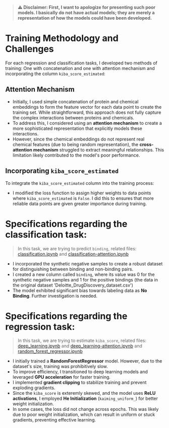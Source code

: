 > **⚠️ Disclaimer: First, I want to apologize for presenting such poor models. I basically do not have actual models; they are merely a representation of how the models could have been developed.**

# Training Methodology and Challenges

For each regression and classification tasks, I developed two methods of training: One with concatenation and one with attention mechanism and incorporating the column `kiba_score_estimated`:

## Attention Mechanism
- Initially, I used simple concatenation of protein and chemical embeddings to form the feature vector for each data point to create the training set. While straightforward, this approach does not fully capture the complex interactions between proteins and chemicals.
- To address this, I considered using an **attention mechanism** to create a more sophisticated representation that explicitly models these interactions.
- However, since the chemical embeddings do not represent real chemical features (due to being random representation), the **cross-attention mechanism** struggled to extract meaningful relationships. This limitation likely contributed to the model's poor performance.

## Incorporating `kiba_score_estimated`
To integrate the `kiba_score_estimated` column into the training process:
- I modified the loss function to assign higher weights to data points where `kiba_score_estimated` is `False`. I did this to ensures that more reliable data points are given greater importance during training.


# Specifications regarding the classification task:

> In this task, we are trying to predict `binding`, related files: [classification.ipynb](classification.ipynb) and [classification-attention.ipynb](classification-attention.ipynb) 

- I incorporated the synthetic negative samples to create a robust dataset for distinguishing between binding and non-binding pairs.
- I created a new column called `binding`, where its value was 0 for the synthetic negative samples and 1 for the positive bindings (the data in the original dataset 'Deloitte_DrugDiscovery_dataset.csv')
- The model exhibited significant bias towards labeling data as **No Binding**. Further investigation is needed.



# Specifications regarding the regression task:

> In this task, we are trying to estimate `kiba_score`, related files: [deep_learning.ipynb](deep_learning.ipynb) and [deep_learning-attention.ipynb](deep_learning-attention.ipynb) and [random_forest_regressor.ipynb](random_forest_regressor.ipynb)

- I initially trained a **RandomForestRegressor** model. However, due to the dataset's size, training was prohibitively slow.
- To improve efficiency, I transitioned to deep learning models and leveraged **GPU acceleration** for faster training.
- I implemented **gradient clipping** to stabilize training and prevent exploding gradients.
- Since the `kiba_score` is exteremly skewed, and the model uses **ReLU activations**, I employed **He Initialization** (`kaiming_uniform_`) for better weight initialization.
- In some cases, the loss did not change across epochs. This was likely due to poor weight initialization, which can result in uniform or stuck gradients, preventing effective learning.



